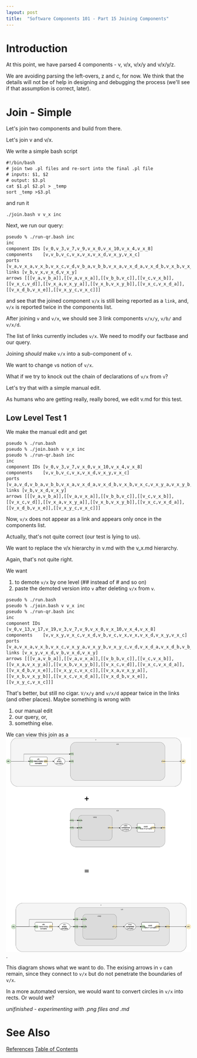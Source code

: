 ```yaml
---
layout: post
title:  "Software Components 101 - Part 15 Joining Components"
---
```


# Introduction

At this point, we have parsed 4 components - v, v/x, v/x/y and v/x/y/z.

We are avoiding parsing the left-overs, z and c, for now. We think that the details will not be of help in designing and debugging the process (we'll see if that assumption is correct, later).

# Join - Simple

Let's join two components and build from there.

Let's join v and v/x.

We write a simple bash script
```
#!/bin/bash
# join two .pl files and re-sort into the final .pl file
# inputs: $1, $2
# output: $3.pl
cat $1.pl $2.pl > _temp
sort _temp >$3.pl
```
and run it
```
./join.bash v v_x inc
```

Next, we run our query:
```
pseudo % ./run-qr.bash inc
inc
component IDs [v_0,v_3,v_7,v_9,v_x_0,v_x_10,v_x_4,v_x_8]
components    [v,v_b,v_c,v_x,v_x,v_x_d,v_x_y,v_x_c]
ports [v_a,v_x_a,v_x_b,v_x_c,v_d,v_b_a,v_b_b,v_x_a,v_x_d_a,v_x_d_b,v_x_b,v_x_c,v_x_y_a,v_x_y_b,v_x_y_c]
links [v_b,v_x,v_x_d,v_x_y]
arrows [[[v_a,v_b_a]],[[v_a,v_x_a]],[[v_b_b,v_c]],[[v_c,v_x_b]],[[v_x_c,v_d]],[[v_x_a,v_x_y_a]],[[v_x_b,v_x_y_b]],[[v_x_c,v_x_d_a]],[[v_x_d_b,v_x_e]],[[v_x_y_c,v_x_c]]]
```

and see that the joined component `v/x` is still being reported as a `link`, and, `v/x` is reported twice in the components list.

After joining `v` and `v/x`, we should see 3 link components `v/x/y`, `v/b/` and `v/x/d`.

The list of links currently includes `v/x`. We need to modify our factbase and our query.

Joining _should_ make `v/x` into a sub-component of `v`.

We want to change `v`s notion of `v/x`.

What if we try to knock out the chain of declarations of `v/x` from `v`? 

Let's try that with a simple manual edit.

As humans who are getting really, really bored, we edit v.md for this test.

## Low Level Test 1
We make the manual edit and get
```
pseudo % ./run.bash 
pseudo % ./join.bash v v_x inc
pseudo % ./run-qr.bash inc
inc
component IDs [v_0,v_3,v_7,v_x_0,v_x_10,v_x_4,v_x_8]
components    [v,v_b,v_c,v_x,v_x_d,v_x_y,v_x_c]
ports [v_a,v_d,v_b_a,v_b_b,v_x_a,v_x_d_a,v_x_d_b,v_x_b,v_x_c,v_x_y_a,v_x_y_b,v_x_y_c]
links [v_b,v_x_d,v_x_y]
arrows [[[v_a,v_b_a]],[[v_a,v_x_a]],[[v_b_b,v_c]],[[v_c,v_x_b]],[[v_x_c,v_d]],[[v_x_a,v_x_y_a]],[[v_x_b,v_x_y_b]],[[v_x_c,v_x_d_a]],[[v_x_d_b,v_x_e]],[[v_x_y_c,v_x_c]]]
```

Now, `v/x` does not appear as a link and appears only once in the components list.

Actually, that's not quite correct (our test is lying to us).

We want to replace the v/x hierarchy in v.md with the v_x.md hierarchy.

Again, that's not quite right.

We want
1. to demote `v/x` by one level (## instead of # and so on)
2. paste the demoted version into `v` after deleting `v/x` from `v`.

```
pseudo % ./run.bash
pseudo % ./join.bash v v_x inc
pseudo % ./run-qr.bash inc    
inc
component IDs [v_0,v_13,v_17,v_19,v_3,v_7,v_9,v_x_0,v_x_10,v_x_4,v_x_8]
components    [v,v_x_y,v_x_c,v_x_d,v_b,v_c,v_x,v_x,v_x_d,v_x_y,v_x_c]
ports [v_a,v_x_a,v_x_b,v_x_c,v_x_y_a,v_x_y_b,v_x_y_c,v_d,v_x_d_a,v_x_d_b,v_b_a,v_b_b,v_x_a,v_x_d_a,v_x_d_b,v_x_b,v_x_c,v_x_y_a,v_x_y_b,v_x_y_c]
links [v_x_y,v_x_d,v_b,v_x_d,v_x_y]
arrows [[[v_a,v_b_a]],[[v_a,v_x_a]],[[v_b_b,v_c]],[[v_c,v_x_b]],[[v_x_a,v_x_y_a]],[[v_x_b,v_x_y_b]],[[v_x_c,v_d]],[[v_x_c,v_x_d_a]],[[v_x_d_b,v_x_e]],[[v_x_y_c,v_x_c]],[[v_x_a,v_x_y_a]],[[v_x_b,v_x_y_b]],[[v_x_c,v_x_d_a]],[[v_x_d_b,v_x_e]],[[v_x_y_c,v_x_c]]]

```

That's better, but still no cigar.  `V/x/y` and `v/x/d` appear twice in the links (and other places).  Maybe something is wrong with
1. our manual edit
2. our query, or,
3. something else.

We can view this join as a ![diagram](2021-05-25-join.png).

This diagram shows what we want to do. The exising arrows in `v` can remain, since they connect to `v/x` but do not penetrate the boundaries of `v/x`.

In a more automated version, we would want to convert circles in `v/x` into rects. Or would we?

_unifinished - experimenting with .png files and .md_



# See Also

[References](https://guitarvydas.github.io/2021/01/14/References.html)
[Table of Contents](https://guitarvydas.github.io/2021/05/14/Table-Of-Contents.html)

<script src="https://utteranc.es/client.js" 
        repo="guitarvydas/guitarvydas.github.io" 
        issue-term="pathname" 
        theme="github-light" 
        crossorigin="anonymous" 
        async> 
</script> 
